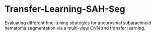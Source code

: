 # Transfer-Learning-SAH-Seg
Evaluating different fine-tuning strategies for aneurysmal subarachnoid hematoma segmentation via a multi-view CNN and transfer learning.
